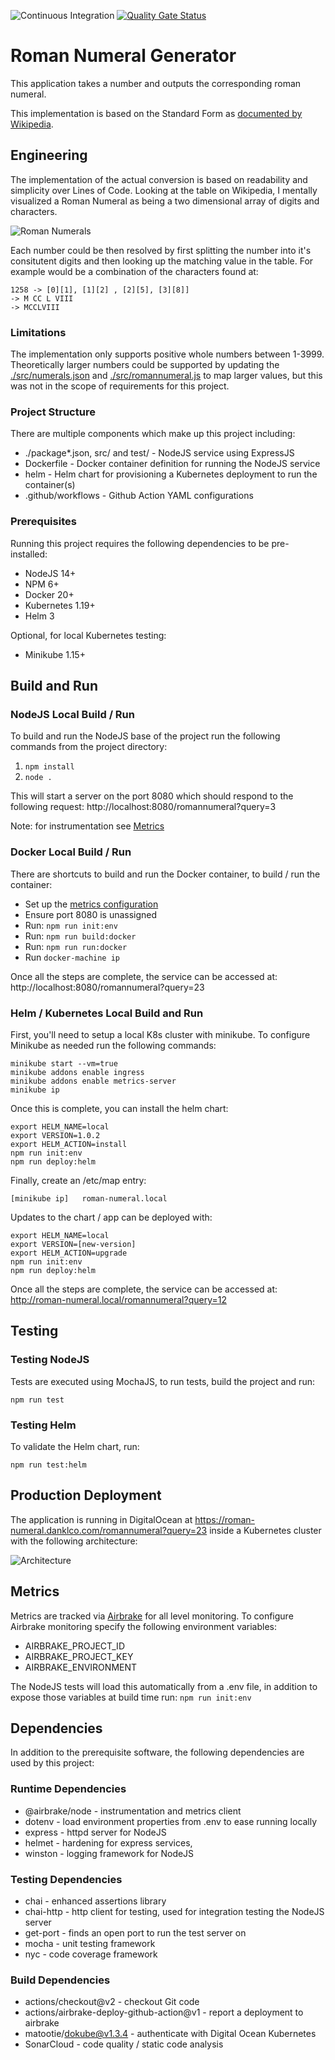 ![Continuous Integration](https://github.com/klcodanr/roman-numeral/workflows/Continuous%20Integration/badge.svg)
[![Quality Gate Status](https://sonarcloud.io/api/project_badges/measure?project=klcodanr_roman-numeral&metric=alert_status)](https://sonarcloud.io/dashboard?id=klcodanr_roman-numeral)

# Roman Numeral Generator

This application takes a number and outputs the corresponding roman numeral.

This implementation is based on the Standard Form as [documented by Wikipedia](https://en.wikipedia.org/wiki/Roman_numerals#Standard_form).

## Engineering

The implementation of the actual conversion is based on readability and simplicity over Lines of Code. Looking at the table on Wikipedia, I mentally visualized a Roman Numeral as being a two dimensional array of digits and characters.

![Roman Numerals](./docs/Roman-Numeral-Table.png)

Each number could be then resolved by first splitting the number into it's consitutent digits and then looking up the matching value in the table. For example would be a combination of the characters found at:

    1258 -> [0][1], [1][2] , [2][5], [3][8]]
    -> M CC L VIII
    -> MCCLVIII

### Limitations

The implementation only supports positive whole numbers between 1-3999. Theoretically larger numbers could be supported by updating the [./src/numerals.json](./src/numerals.json) and [./src/romannumeral.js](./src/romannumeral.js) to map larger values, but this was not in the scope of requirements for this project.

### Project Structure

There are multiple components which make up this project including:

 - ./package*.json, src/ and test/ - NodeJS service using ExpressJS
 - Dockerfile - Docker container definition for running the NodeJS service
 - helm - Helm chart for provisioning a Kubernetes deployment to run the container(s)
 - .github/workflows - Github Action YAML configurations

### Prerequisites

Running this project requires the following dependencies to be pre-installed:

 - NodeJS 14+
 - NPM 6+
 - Docker 20+
 - Kubernetes 1.19+
 - Helm 3

Optional, for local Kubernetes testing:

 - Minikube 1.15+

## Build and Run
 
### NodeJS Local Build / Run

To build and run the NodeJS base of the project run the following commands from the project directory:

 1. `npm install`
 2. `node .`

This will start a server on the port 8080 which should respond to the following request: http://localhost:8080/romannumeral?query=3

Note: for instrumentation see [Metrics](#metrics)

### Docker Local Build / Run

There are shortcuts to build and run the Docker container, to build / run the container:

 - Set up the [metrics configuration](#metrics)
 - Ensure port 8080 is unassigned
 - Run: `npm run init:env`
 - Run: `npm run build:docker`
 - Run: `npm run run:docker`
 - Run `docker-machine ip`

Once all the steps are complete, the service can be accessed at:
http://localhost:8080/romannumeral?query=23

### Helm / Kubernetes Local Build and Run

First, you'll need to setup a local K8s cluster with minikube. To configure Minikube as needed run the following commands:

    minikube start --vm=true
    minikube addons enable ingress
    minikube addons enable metrics-server
    minikube ip

Once this is complete, you can install the helm chart:

    export HELM_NAME=local
    export VERSION=1.0.2
    export HELM_ACTION=install
    npm run init:env
    npm run deploy:helm

Finally, create an /etc/map entry:

`[minikube ip]   roman-numeral.local`

Updates to the chart / app can be deployed with:

    export HELM_NAME=local
    export VERSION=[new-version]
    export HELM_ACTION=upgrade
    npm run init:env
    npm run deploy:helm

Once all the steps are complete, the service can be accessed at:
http://roman-numeral.local/romannumeral?query=12

## Testing

### Testing NodeJS

Tests are executed using MochaJS, to run tests, build the project and run:

`npm run test`

### Testing Helm

To validate the Helm chart, run:

`npm run test:helm`

## Production Deployment

The application is running in DigitalOcean at https://roman-numeral.danklco.com/romannumeral?query=23 inside a Kubernetes cluster with the following architecture:

![Architecture](./docs/Architecture.png)

## Metrics

Metrics are tracked via [Airbrake](https://airbrake.io/) for all level monitoring. To configure Airbrake monitoring specify the following environment variables:

- AIRBRAKE_PROJECT_ID
- AIRBRAKE_PROJECT_KEY
- AIRBRAKE_ENVIRONMENT

The NodeJS tests will load this automatically from a .env file, in addition to expose those variables at build time run: `npm run init:env`

## Dependencies

In addition to the prerequisite software, the following dependencies are used by this project:

### Runtime Dependencies

- @airbrake/node - instrumentation and metrics client
- dotenv - load environment properties from .env to ease running locally
- express - httpd server for NodeJS
- helmet - hardening for express services,
- winston - logging framework for NodeJS

### Testing Dependencies

- chai - enhanced assertions library
- chai-http - http client for testing, used for integration testing the NodeJS server
- get-port - finds an open port to run the test server on
- mocha - unit testing framework
- nyc - code coverage framework

### Build Dependencies

 - actions/checkout@v2 - checkout Git code
 - actions/airbrake-deploy-github-action@v1 - report a deployment to airbrake
 - matootie/dokube@v1.3.4 - authenticate with Digital Ocean Kubernetes
 - SonarCloud - code quality / static code analysis